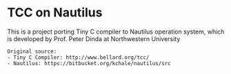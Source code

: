 # TCC on Nautilus
This is a project porting Tiny C compiler to Nautilus operation system, which is developed by Prof. Peter Dinda at Northwestern University
```
Original source:
- Tiny C Compiler: http://www.bellard.org/tcc/
- Nautilus: https://bitbucket.org/kchale/nautilus/src

